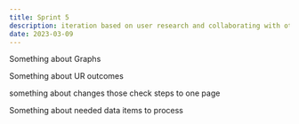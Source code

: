 ```yaml
---
title: Sprint 5
description: iteration based on user research and collaborating with other GOV departments
date: 2023-03-09
---
```


Something about Graphs


Something about UR outcomes

something about changes those check steps to one page 

Something about needed data items to process
